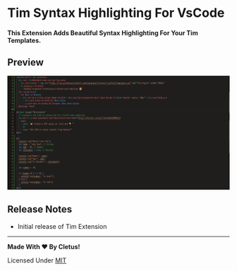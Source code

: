 # Tim Syntax Highlighting For VsCode

#### This Extension Adds Beautiful Syntax Highlighting For Your Tim Templates.

## Preview

![Nicer html templates](./assets/preview.png)


## Release Notes
- Initial release of Tim Extension

---

**Made With ❤️ By Cletus!**


Licensed Under [MIT]()
